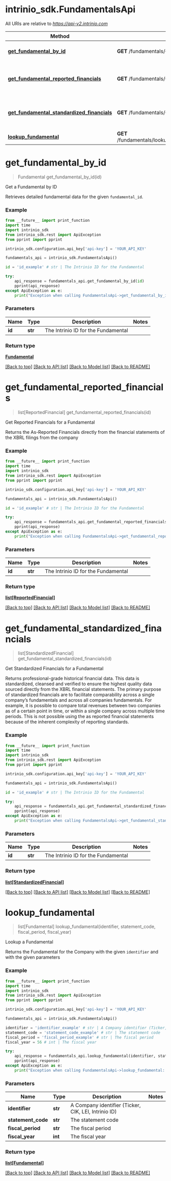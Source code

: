 # intrinio_sdk.FundamentalsApi

All URIs are relative to *https://api-v2.intrinio.com*

Method | HTTP request | Description
------------- | ------------- | -------------
[**get_fundamental_by_id**](FundamentalsApi.md#get_fundamental_by_id) | **GET** /fundamentals/{id} | Get a Fundamental by ID
[**get_fundamental_reported_financials**](FundamentalsApi.md#get_fundamental_reported_financials) | **GET** /fundamentals/{id}/reported_financials | Get Reported Financials for a Fundamental
[**get_fundamental_standardized_financials**](FundamentalsApi.md#get_fundamental_standardized_financials) | **GET** /fundamentals/{id}/standardized_financials | Get Standardized Financials for a Fundamental
[**lookup_fundamental**](FundamentalsApi.md#lookup_fundamental) | **GET** /fundamentals/lookup/{identifier}/{statement_code}/{fiscal_year}/{fiscal_period} | Lookup a Fundamental


# **get_fundamental_by_id**
> Fundamental get_fundamental_by_id(id)

Get a Fundamental by ID

Retrieves detailed fundamental data for the given `fundamental_id`.

### Example
```python
from __future__ import print_function
import time
import intrinio_sdk
from intrinio_sdk.rest import ApiException
from pprint import pprint

intrinio_sdk.configuration.api_key['api-key'] = 'YOUR_API_KEY'

fundamentals_api = intrinio_sdk.FundamentalsApi()

id = 'id_example' # str | The Intrinio ID for the Fundamental

try:
    api_response = fundamentals_api.get_fundamental_by_id(id)
    pprint(api_response)
except ApiException as e:
    print("Exception when calling FundamentalsApi->get_fundamental_by_id: %s\n" % e)
```

### Parameters

Name | Type | Description  | Notes
------------- | ------------- | ------------- | -------------
 **id** | **str**| The Intrinio ID for the Fundamental | 

### Return type

[**Fundamental**](Fundamental.md)

[[Back to top]](#) [[Back to API list]](../README.md#documentation-for-api-endpoints) [[Back to Model list]](../README.md#documentation-for-models) [[Back to README]](../README.md)

# **get_fundamental_reported_financials**
> list[ReportedFinancial] get_fundamental_reported_financials(id)

Get Reported Financials for a Fundamental

Returns the As-Reported Financials directly from the financial statements of the XBRL filings from the company

### Example
```python
from __future__ import print_function
import time
import intrinio_sdk
from intrinio_sdk.rest import ApiException
from pprint import pprint

intrinio_sdk.configuration.api_key['api-key'] = 'YOUR_API_KEY'

fundamentals_api = intrinio_sdk.FundamentalsApi()

id = 'id_example' # str | The Intrinio ID for the Fundamental

try:
    api_response = fundamentals_api.get_fundamental_reported_financials(id)
    pprint(api_response)
except ApiException as e:
    print("Exception when calling FundamentalsApi->get_fundamental_reported_financials: %s\n" % e)
```

### Parameters

Name | Type | Description  | Notes
------------- | ------------- | ------------- | -------------
 **id** | **str**| The Intrinio ID for the Fundamental | 

### Return type

[**list[ReportedFinancial]**](ReportedFinancial.md)

[[Back to top]](#) [[Back to API list]](../README.md#documentation-for-api-endpoints) [[Back to Model list]](../README.md#documentation-for-models) [[Back to README]](../README.md)

# **get_fundamental_standardized_financials**
> list[StandardizedFinancial] get_fundamental_standardized_financials(id)

Get Standardized Financials for a Fundamental

Returns professional-grade historical financial data. This data is standardized, cleansed and verified to ensure the highest quality data sourced directly from the XBRL financial statements. The primary purpose of standardized financials are to facilitate comparability across a single company’s fundamentals and across all companies fundamentals. For example, it is possible to compare total revenues between two companies as of a certain point in time, or within a single company across multiple time periods. This is not possible using the as reported financial statements because of the inherent complexity of reporting standards.

### Example
```python
from __future__ import print_function
import time
import intrinio_sdk
from intrinio_sdk.rest import ApiException
from pprint import pprint

intrinio_sdk.configuration.api_key['api-key'] = 'YOUR_API_KEY'

fundamentals_api = intrinio_sdk.FundamentalsApi()

id = 'id_example' # str | The Intrinio ID for the Fundamental

try:
    api_response = fundamentals_api.get_fundamental_standardized_financials(id)
    pprint(api_response)
except ApiException as e:
    print("Exception when calling FundamentalsApi->get_fundamental_standardized_financials: %s\n" % e)
```

### Parameters

Name | Type | Description  | Notes
------------- | ------------- | ------------- | -------------
 **id** | **str**| The Intrinio ID for the Fundamental | 

### Return type

[**list[StandardizedFinancial]**](StandardizedFinancial.md)

[[Back to top]](#) [[Back to API list]](../README.md#documentation-for-api-endpoints) [[Back to Model list]](../README.md#documentation-for-models) [[Back to README]](../README.md)

# **lookup_fundamental**
> list[Fundamental] lookup_fundamental(identifier, statement_code, fiscal_period, fiscal_year)

Lookup a Fundamental

Returns the Fundamental for the Company with the given `identifier` and with the given parameters

### Example
```python
from __future__ import print_function
import time
import intrinio_sdk
from intrinio_sdk.rest import ApiException
from pprint import pprint

intrinio_sdk.configuration.api_key['api-key'] = 'YOUR_API_KEY'

fundamentals_api = intrinio_sdk.FundamentalsApi()

identifier = 'identifier_example' # str | A Company identifier (Ticker, CIK, LEI, Intrinio ID)
statement_code = 'statement_code_example' # str | The statement code
fiscal_period = 'fiscal_period_example' # str | The fiscal period
fiscal_year = 56 # int | The fiscal year

try:
    api_response = fundamentals_api.lookup_fundamental(identifier, statement_code, fiscal_period, fiscal_year)
    pprint(api_response)
except ApiException as e:
    print("Exception when calling FundamentalsApi->lookup_fundamental: %s\n" % e)
```

### Parameters

Name | Type | Description  | Notes
------------- | ------------- | ------------- | -------------
 **identifier** | **str**| A Company identifier (Ticker, CIK, LEI, Intrinio ID) | 
 **statement_code** | **str**| The statement code | 
 **fiscal_period** | **str**| The fiscal period | 
 **fiscal_year** | **int**| The fiscal year | 

### Return type

[**list[Fundamental]**](Fundamental.md)

[[Back to top]](#) [[Back to API list]](../README.md#documentation-for-api-endpoints) [[Back to Model list]](../README.md#documentation-for-models) [[Back to README]](../README.md)

